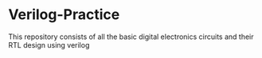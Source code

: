 # Verilog-Practice
This repository consists of all the basic digital electronics circuits and their RTL design using verilog
